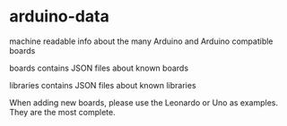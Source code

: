 arduino-data
============

machine readable info about the many Arduino and Arduino compatible boards

boards contains JSON files about known boards

libraries contains JSON files about known libraries

When adding new boards, please use the Leonardo or Uno as examples. They are
the most complete.
